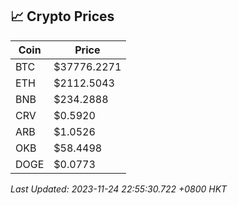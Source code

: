 ## 📈 Crypto Prices

| Coin | Price |
| ---- | ----- |
| BTC | $37776.2271 |
| ETH | $2112.5043 |
| BNB | $234.2888 |
| CRV | $0.5920 |
| ARB | $1.0526 |
| OKB | $58.4498 |
| DOGE | $0.0773 |

_Last Updated: 2023-11-24 22:55:30.722 +0800 HKT_